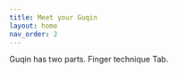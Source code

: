 ```yaml
---
title: Meet your Guqin
layout: home
nav_order: 2
---
```


Guqin has two parts.
Finger technique
Tab.


